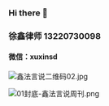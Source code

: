 ### Hi there 👋

### 徐鑫律师 13220730098

#### 微信：xuxinsd



![鑫法言说二维码02.jpg](https://i.loli.net/2019/12/25/Jn34uABIHTcDMZW.jpg)



![01封底-鑫法言说周刊.png](https://i.loli.net/2020/03/23/5PREklGF1imoVvQ.png)

<!--
**xuxinsd/xuxinsd** is a ✨ _special_ ✨ repository because its `README.md` (this file) appears on your GitHub profile.

Here are some ideas to get you started:

- 🔭 I’m currently working on ...
- 🌱 I’m currently learning ...
- 👯 I’m looking to collaborate on ...
- 🤔 I’m looking for help with ...
- 💬 Ask me about ...
- 📫 How to reach me: ...
- 😄 Pronouns: ...
- ⚡ Fun fact: ...
-->
